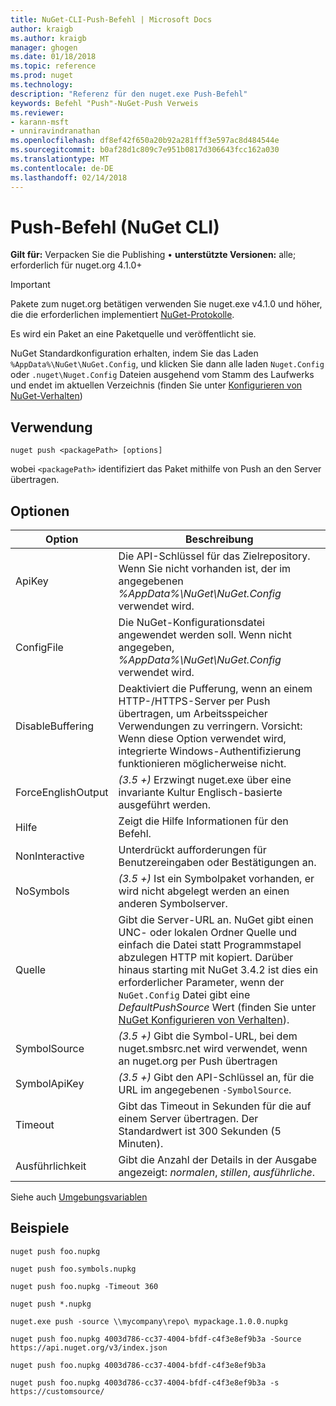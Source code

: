 ```yaml
---
title: NuGet-CLI-Push-Befehl | Microsoft Docs
author: kraigb
ms.author: kraigb
manager: ghogen
ms.date: 01/18/2018
ms.topic: reference
ms.prod: nuget
ms.technology: 
description: "Referenz für den nuget.exe Push-Befehl"
keywords: Befehl "Push"-NuGet-Push Verweis
ms.reviewer:
- karann-msft
- unniravindranathan
ms.openlocfilehash: df8ef42f650a20b92a281fff3e597ac8d484544e
ms.sourcegitcommit: b0af28d1c809c7e951b0817d306643fcc162a030
ms.translationtype: MT
ms.contentlocale: de-DE
ms.lasthandoff: 02/14/2018
---
```

# <a name="push-command-nuget-cli"></a>Push-Befehl (NuGet CLI)

**Gilt für:** Verpacken Sie die Publishing &bullet; **unterstützte Versionen:** alle; erforderlich für nuget.org 4.1.0+

> [!Important]
> Pakete zum nuget.org betätigen verwenden Sie nuget.exe v4.1.0 und höher, die die erforderlichen implementiert [NuGet-Protokolle](../api/nuget-protocols.md).

Es wird ein Paket an eine Paketquelle und veröffentlicht sie.

NuGet Standardkonfiguration erhalten, indem Sie das Laden `%AppData%\NuGet\NuGet.Config`, und klicken Sie dann alle laden `Nuget.Config` oder `.nuget\Nuget.Config` Dateien ausgehend vom Stamm des Laufwerks und endet im aktuellen Verzeichnis (finden Sie unter [Konfigurieren von NuGet-Verhalten](../consume-packages/configuring-nuget-behavior.md))

## <a name="usage"></a>Verwendung

```cli
nuget push <packagePath> [options]
```

wobei `<packagePath>` identifiziert das Paket mithilfe von Push an den Server übertragen.

## <a name="options"></a>Optionen

| Option | Beschreibung |
| --- | --- |
| ApiKey | Die API-Schlüssel für das Zielrepository. Wenn Sie nicht vorhanden ist, der im angegebenen *%AppData%\NuGet\NuGet.Config* verwendet wird. |
| ConfigFile | Die NuGet-Konfigurationsdatei angewendet werden soll. Wenn nicht angegeben, *%AppData%\NuGet\NuGet.Config* verwendet wird. |
| DisableBuffering | Deaktiviert die Pufferung, wenn an einem HTTP-/HTTPS-Server per Push übertragen, um Arbeitsspeicher Verwendungen zu verringern. Vorsicht: Wenn diese Option verwendet wird, integrierte Windows-Authentifizierung funktionieren möglicherweise nicht. |
| ForceEnglishOutput | *(3.5 +)*  Erzwingt nuget.exe über eine invariante Kultur Englisch-basierte ausgeführt werden. |
| Hilfe | Zeigt die Hilfe Informationen für den Befehl. |
| NonInteractive | Unterdrückt aufforderungen für Benutzereingaben oder Bestätigungen an. |
| NoSymbols | *(3.5 +)*  Ist ein Symbolpaket vorhanden, er wird nicht abgelegt werden an einen anderen Symbolserver. |
| Quelle | Gibt die Server-URL an. NuGet gibt einen UNC- oder lokalen Ordner Quelle und einfach die Datei statt Programmstapel abzulegen HTTP mit kopiert.  Darüber hinaus starting mit NuGet 3.4.2 ist dies ein erforderlicher Parameter, wenn der `NuGet.Config` Datei gibt eine *DefaultPushSource* Wert (finden Sie unter [NuGet Konfigurieren von Verhalten](../consume-packages/configuring-nuget-behavior.md)). |
| SymbolSource | *(3.5 +)*  Gibt die Symbol-URL, bei dem nuget.smbsrc.net wird verwendet, wenn an nuget.org per Push übertragen |
| SymbolApiKey | *(3.5 +)*  Gibt den API-Schlüssel an, für die URL im angegebenen `-SymbolSource`. |
| Timeout | Gibt das Timeout in Sekunden für die auf einem Server übertragen. Der Standardwert ist 300 Sekunden (5 Minuten). |
| Ausführlichkeit | Gibt die Anzahl der Details in der Ausgabe angezeigt: *normalen*, *stillen*, *ausführliche*. |

Siehe auch [Umgebungsvariablen](cli-ref-environment-variables.md)

## <a name="examples"></a>Beispiele

```cli
nuget push foo.nupkg

nuget push foo.symbols.nupkg

nuget push foo.nupkg -Timeout 360

nuget push *.nupkg

nuget.exe push -source \\mycompany\repo\ mypackage.1.0.0.nupkg

nuget push foo.nupkg 4003d786-cc37-4004-bfdf-c4f3e8ef9b3a -Source https://api.nuget.org/v3/index.json

nuget push foo.nupkg 4003d786-cc37-4004-bfdf-c4f3e8ef9b3a

nuget push foo.nupkg 4003d786-cc37-4004-bfdf-c4f3e8ef9b3a -s https://customsource/
```
